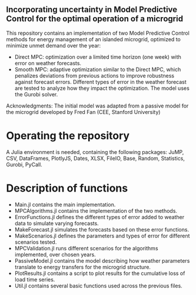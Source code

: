 ## Incorporating uncertainty in Model Predictive Control for the optimal operation of a microgrid

This repository contains an implementation of two Model Predictive Control methods for energy management of an islanded microgrid, optimized to minimize unmet demand over the year:
- Direct MPC: optimization over a limited time horizon (one week) with error on weather forecasts.
- Smooth MPC: adaptive optimization similar to the Direct MPC, which penalizes deviations from previous actions to improve robustness against forecast errors.
Different types of error in the weather forecast are tested to analyze how they impact the optimization. The model uses the Gurobi solver.

Acknowledgments: The initial model was adapted from a passive model for the microgrid developed by Fred Fan (CEE, Stanford University)

# Operating the repository

A Julia environment is needed, containing the following packages: JuMP, CSV, DataFrames, PlotlyJS, Dates, XLSX, FileIO, Base, Random, Statistics, Gurobi, PyCall.

# Description of functions

- Main.jl contains the main implementation.
- MPCAlgorithms.jl contains the implementation of the two methods.
- ErrorFunctions.jl defines the different types of error added to weather data to simulate varying forecasts.
- MakeForecast.jl simulates the forecasts based on these error functions.
- MakeScenarios.jl defines the parameters and types of error for different scenarios tested.
- MPCValidation.jl runs different scenarios for the algorithms implemented, over chosen years.
- PassiveModel.jl contains the model describing how weather parameters translate to energy transfers for the microgrid structure.
- PlotResults.jl contains a script to plot results for the cumulative loss of load time series.
- Util.jl contains several basic functions used across the previous files. 
